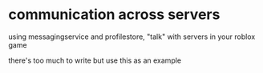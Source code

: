 # communication across servers
using messagingservice and profilestore, "talk" with servers in your roblox game

there's too much to write but use this as an example